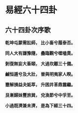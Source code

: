 # 易經六十四卦

## 六十四卦次序歌

**乾坤屯蒙需訟師， 比小畜兮履泰否。**

**同人大有謙豫隨， 蠱臨觀兮噬嗑賁。**

**剝復無妄大畜頤， 大過坎離三十備。**

**鹹恒遁兮及大壯， 晉與明夷家人睽。**

**蹇解損益夬姤萃， 升困井革鼎震繼。**

**艮漸歸妹豐旅巽， 兌渙節兮中孚至。**

**小過既濟兼未濟， 是為下經三十四。**
